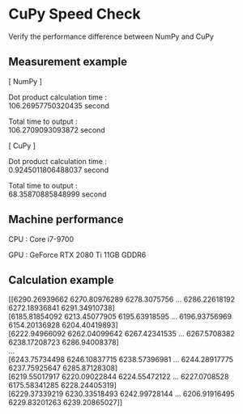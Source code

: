 # CuPy Speed Check

Verify the performance difference between NumPy and CuPy

## Measurement example

[ NumPy ]

Dot product calculation time :  
106.26957750320435 second

Total time to output         :  
106.2709093093872  second

[ CuPy ]

Dot product calculation time :  
0.9245011806488037 second

Total time to output         :  
68.35870885848999  second

## Machine performance

CPU : Core i7-9700

GPU : GeForce RTX 2080 Ti 11GB GDDR6

## Calculation example

[[6290.26939662 6270.80976289 6278.3075756  ... 6286.22618192  
  6272.18936841 6291.34910738]  
 [6185.81854092 6213.45077905 6195.63918595 ... 6196.93756969  
  6154.20136928 6204.40419893]  
 [6222.94966092 6262.04099642 6267.42341535 ... 6267.5708382  
  6238.17208723 6286.94008378]  
 ...  
 [6243.75734498 6246.10837715 6238.57396981 ... 6244.28917775  
  6237.75925647 6285.87128308]  
 [6219.55017917 6220.09022844 6224.55472122 ... 6227.0708528  
  6175.58341285 6228.24405319]  
 [6229.37339219 6230.33518493 6242.99728144 ... 6206.91916495  
  6229.83201263 6239.20865027]]  





